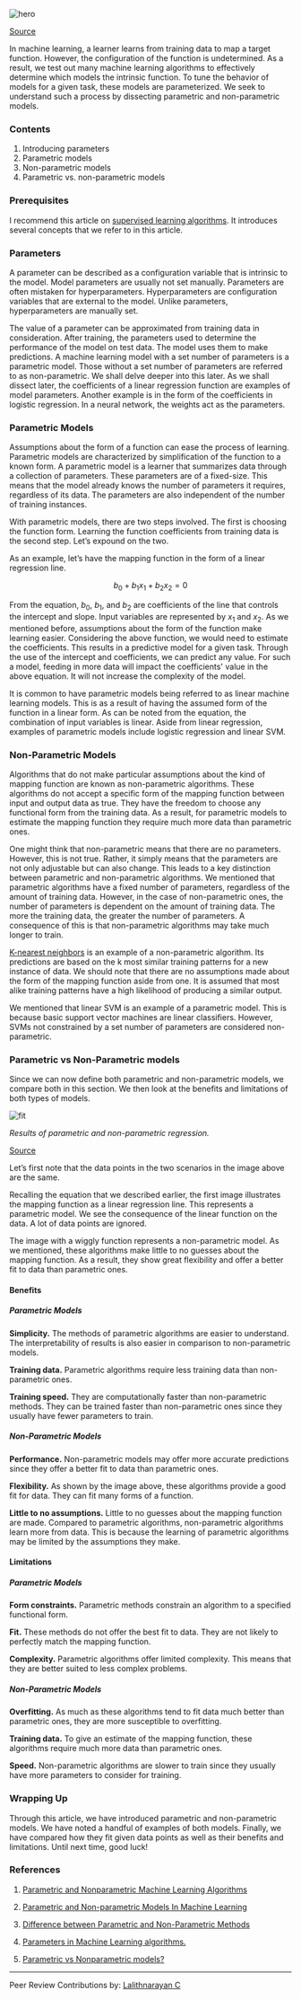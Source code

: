 ![hero](/engineering-education/parametric-vs-nonparametric/hero.jpg)

[Source](https://images.unsplash.com/photo-1489389944381-3471b5b30f04?ixid=MXwxMjA3fDB8MHxwaG90by1wYWdlfHx8fGVufDB8fHw%3D&ixlib=rb-1.2.1&auto=format&fit=crop&w=1050&q=80)

In machine learning, a learner learns from training data to map a target function. However, the configuration of the function is undetermined. As a result, we test out many machine learning algorithms to effectively determine which models the intrinsic function. To tune the behavior of models for a given task, these models are parameterized. We seek to understand such a process by dissecting parametric and non-parametric models.

### Contents

1. Introducing parameters
2. Parametric models
3. Non-parametric models
4. Parametric vs. non-parametric models

### Prerequisites

I recommend this article on [supervised learning algorithms](/engineering-education/supervised-learning-algorithms/). It introduces several concepts that we refer to in this article.

### Parameters

A parameter can be described as a configuration variable that is intrinsic to the model. Model parameters are usually not set manually. Parameters are often mistaken for hyperparameters. Hyperparameters are configuration variables that are external to the model. Unlike parameters, hyperparameters are manually set.

The value of a parameter can be approximated from training data in consideration. After training, the parameters used to determine the performance of the model on test data. The model uses them to make predictions. A machine learning model with a set number of parameters is a parametric model. Those without a set number of parameters are referred to as non-parametric. We shall delve deeper into this later.
As we shall dissect later, the coefficients of a linear regression function are examples of model parameters. Another example is in the form of the coefficients in logistic regression. In a neural network, the weights act as the parameters.


### Parametric Models

Assumptions about the form of a function can ease the process of learning. Parametric models are characterized by simplification of the function to a known form. A parametric model is a learner that summarizes data through a collection of parameters. These parameters are of a fixed-size. This means that the model already knows the number of parameters it requires, regardless of its data. The parameters are also independent of the number of training instances.

With parametric models, there are two steps involved. The first is choosing the function form. Learning the function coefficients from training data is the second step. Let’s expound on the two.

As an example, let’s have the mapping function in the form of a linear regression line.

$$ b_0 + b_1x_1 + b_2x_2 = 0 $$

From the equation, $b_0$, $b_1$, and $b_2$ are coefficients of the line that controls the intercept and slope. Input variables are represented by $x_1$ and $x_2$. As we mentioned before, assumptions about the form of the function make learning easier. Considering the above function, we would need to estimate the coefficients. This results in a predictive model for a given task. Through the use of the intercept and coefficients, we can predict any value. For such a model, feeding in more data will impact the coefficients' value in the above equation. It will not increase the complexity of the model.

It is common to have parametric models being referred to as linear machine learning models. This is as a result of having the assumed form of the function in a linear form. As can be noted from the equation, the combination of input variables is linear. Aside from linear regression, examples of parametric models include logistic regression and linear SVM.

### Non-Parametric Models

Algorithms that do not make particular assumptions about the kind of mapping function are known as non-parametric algorithms. These algorithms do not accept a specific form of the mapping function between input and output data as true. They have the freedom to choose any functional form from the training data. As a result, for parametric models to estimate the mapping function they require much more data than parametric ones.

One might think that non-parametric means that there are no parameters. However, this is not true. Rather, it simply means that the parameters are not only adjustable but can also change. This leads to a key distinction between parametric and non-parametric algorithms. We mentioned that parametric algorithms have a fixed number of parameters, regardless of the amount of training data. However, in the case of non-parametric ones, the number of parameters is dependent on the amount of training data. The more the training data, the greater the number of parameters. A consequence of this is that non-parametric algorithms may take much longer to train.

[K-nearest neighbors](https://www.geeksforgeeks.org/k-nearest-neighbours/) is an example of a non-parametric algorithm. Its predictions are based on the k most similar training patterns for a new instance of data. We should note that there are no assumptions made about the form of the mapping function aside from one. It is assumed that most alike training patterns have a high likelihood of producing a similar output.

We mentioned that linear SVM is an example of a parametric model. This is because basic support vector machines are linear classifiers. However, SVMs not constrained by a set number of parameters are considered non-parametric.

### Parametric vs Non-Parametric models

Since we can now define both parametric and non-parametric models, we compare both in this section. We then look at the benefits and limitations of both types of models.


![fit](/engineering-education/parametric-vs-nonparametric/fit.png)

*Results of parametric and non-parametric regression.*

[Source](https://medium.com/analytics-vidhya/parametric-and-nonparametric-models-in-machine-learning-a9f63999e233)

Let’s first note that the data points in the two scenarios in the image above are the same.

Recalling the equation that we described earlier, the first image illustrates the mapping function as a linear regression line. This represents a parametric model. We see the consequence of the linear function on the data. A lot of data points are ignored.

The image with a wiggly function represents a non-parametric model. As we mentioned, these algorithms make little to no guesses about the mapping function. As a result, they show great flexibility and offer a better fit to data than parametric ones.

#### Benefits

##### Parametric Models

**Simplicity.** The methods of parametric algorithms are easier to understand. The interpretability of results is also easier in comparison to non-parametric models.

**Training data.** Parametric algorithms require less training data than non-parametric ones.

**Training speed.** They are computationally faster than non-parametric methods. They can be trained faster than non-parametric ones since they usually have fewer parameters to train.

##### Non-Parametric Models

**Performance.** Non-parametric models may offer more accurate predictions since they offer a better fit to data than parametric ones.

**Flexibility.** As shown by the image above, these algorithms provide a good fit for data. They can fit many forms of a function.

**Little to no assumptions.** Little to no guesses about the mapping function are made. Compared to parametric algorithms, non-parametric algorithms learn more from data. This is because the learning of parametric algorithms may be limited by the assumptions they make.

#### Limitations

##### Parametric Models

**Form constraints.** Parametric methods constrain an algorithm to a specified functional form.

**Fit.** These methods do not offer the best fit to data. They are not likely to perfectly match the mapping function.

**Complexity.** Parametric algorithms offer limited complexity. This means that they are better suited to less complex problems.


##### Non-Parametric Models

**Overfitting.** As much as these algorithms tend to fit data much better than parametric ones, they are more susceptible to overfitting.

**Training data.** To give an estimate of the mapping function, these algorithms require much more data than parametric ones.

**Speed.** Non-parametric algorithms are slower to train since they usually have more parameters to consider for training.



### Wrapping Up

Through this article, we have introduced parametric and non-parametric models. We have noted a handful of examples of both models. Finally, we have compared how they fit given data points as well as their benefits and limitations. Until next time, good luck!

### References

1.  [Parametric and Nonparametric Machine Learning Algorithms](https://machinelearningmastery.com/parametric-and-nonparametric-machine-learning-algorithms/)

2.  [Parametric and Non-parametric Models In Machine Learning](https://medium.com/analytics-vidhya/parametric-and-nonparametric-models-in-machine-learning-a9f63999e233)

3.  [Difference between Parametric and Non-Parametric Methods](https://www.geeksforgeeks.org/difference-between-parametric-and-non-parametric-methods/)

4.  [Parameters in Machine Learning algorithms.](https://towardsdatascience.com/parameters-in-machine-learning-algorithms-ba3e3f0e49a)

5.  [Parametric vs Nonparametric models?](https://medium.com/@dataakkadian/what-are-parametric-vs-nonparametric-models-8bfa20726f4d)

---
Peer Review Contributions by: [Lalithnarayan C](/engineering-education/authors/lalithnarayan-c/)

